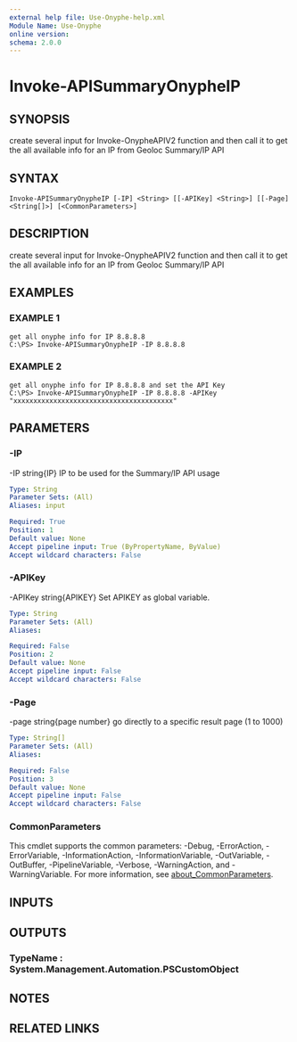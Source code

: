 ```yaml
---
external help file: Use-Onyphe-help.xml
Module Name: Use-Onyphe
online version:
schema: 2.0.0
---
```


# Invoke-APISummaryOnypheIP

## SYNOPSIS
create several input for Invoke-OnypheAPIV2 function and then call it to get the all available info for an IP from Geoloc Summary/IP API

## SYNTAX

```
Invoke-APISummaryOnypheIP [-IP] <String> [[-APIKey] <String>] [[-Page] <String[]>] [<CommonParameters>]
```

## DESCRIPTION
create several input for Invoke-OnypheAPIV2 function and then call it to get the all available info for an IP from Geoloc Summary/IP API

## EXAMPLES

### EXAMPLE 1
```
get all onyphe info for IP 8.8.8.8
C:\PS> Invoke-APISummaryOnypheIP -IP 8.8.8.8
```

### EXAMPLE 2
```
get all onyphe info for IP 8.8.8.8 and set the API Key
C:\PS> Invoke-APISummaryOnypheIP -IP 8.8.8.8 -APIKey "xxxxxxxxxxxxxxxxxxxxxxxxxxxxxxxxxxxxxxxx"
```

## PARAMETERS

### -IP
-IP string{IP}
IP to be used for the Summary/IP API usage

```yaml
Type: String
Parameter Sets: (All)
Aliases: input

Required: True
Position: 1
Default value: None
Accept pipeline input: True (ByPropertyName, ByValue)
Accept wildcard characters: False
```

### -APIKey
-APIKey string{APIKEY}
Set APIKEY as global variable.

```yaml
Type: String
Parameter Sets: (All)
Aliases:

Required: False
Position: 2
Default value: None
Accept pipeline input: False
Accept wildcard characters: False
```

### -Page
-page string{page number}
go directly to a specific result page (1 to 1000)

```yaml
Type: String[]
Parameter Sets: (All)
Aliases:

Required: False
Position: 3
Default value: None
Accept pipeline input: False
Accept wildcard characters: False
```

### CommonParameters
This cmdlet supports the common parameters: -Debug, -ErrorAction, -ErrorVariable, -InformationAction, -InformationVariable, -OutVariable, -OutBuffer, -PipelineVariable, -Verbose, -WarningAction, and -WarningVariable. For more information, see [about_CommonParameters](http://go.microsoft.com/fwlink/?LinkID=113216).

## INPUTS

## OUTPUTS

### TypeName : System.Management.Automation.PSCustomObject
## NOTES

## RELATED LINKS
